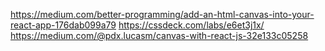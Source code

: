 https://medium.com/better-programming/add-an-html-canvas-into-your-react-app-176dab099a79
https://cssdeck.com/labs/e6et3j1x/
https://medium.com/@pdx.lucasm/canvas-with-react-js-32e133c05258
